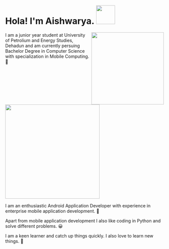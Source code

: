 <h1>Hola! I'm Aishwarya. <img src="https://i.pinimg.com/originals/94/8e/fb/948efbf105de709b46df6150e55e0f3d.gif" width="60"></h1>
<img align='right' src="https://cdn.dribbble.com/users/1951182/screenshots/4560823/800x600.gif" width="230">

I am a junior year student at University of Petrolium and Energy Studies, Dehadun and am currently persuing Bachelor Degree in Computer Science with specialization in Mobile Computing. :raising_hand: <br>

<img src="https://cdn.dribbble.com/users/1603428/screenshots/4158705/mob-dev.gif" width="300"> <br>

I am an enthusiastic Android Application Developer with experience in enterprise mobile application development. :star2: <br>

Apart from mobile application development I also like coding in Python and solve different problems. :grinning: <br>

I am a keen learner and catch up things quickly. I also love to learn new things. :sparkling_heart:


